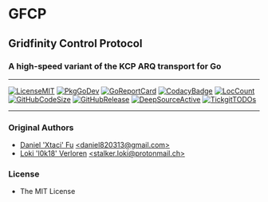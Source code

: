 # GFCP

## Gridfinity Control Protocol

### A high-speed variant of the KCP ARQ transport for Go

---

[![LicenseMIT](https://img.shields.io/badge/License-MIT-blue.svg)](https://github.com/gridfinity/gfcp/blob/master/LICENSE)
[![PkgGoDev](https://pkg.go.dev/badge/github.com/gridfinity/gfcp)](https://pkg.go.dev/github.com/gridfinity/gfcp)
[![GoReportCard](https://goreportcard.com/badge/github.com/gridfinity/gfcp)](https://goreportcard.com/report/github.com/gridfinity/gfcp)
[![CodacyBadge](https://api.codacy.com/project/badge/Grade/f777934d666b4a6a9672d89b404c4953)](https://app.codacy.com/gh/gridfinity/gfcp)
[![LocCount](https://img.shields.io/tokei/lines/github/gridfinity/gfcp.svg)](https://github.com/XAMPPRocky/tokei)
[![GitHubCodeSize](https://img.shields.io/github/languages/code-size/gridfinity/gfcp.svg)](https://github.com/gridfinity/gfcp)
[![GitHubRelease](https://img.shields.io/github/v/release/gridfinity/gfcp.svg)](https://github.com/gridfinity/gfcp/releases/)
[![DeepSourceActive](https://deepsource.io/gh/gridfinity/gfcp.svg/?label=active+issues)](https://deepsource.io/gh/gridfinity/gfcp/?ref=repository-badge)
[![TickgitTODOs](https://img.shields.io/endpoint?url=https://api.tickgit.com/badge?repo=github.com/gridfinity/gfcp)](https://www.tickgit.com/browse?repo=github.com/gridfinity/gfcp)

---

### Original Authors

- [Daniel 'Xtaci' Fu](https://github.com/xtaci)
  [\<daniel820313@gmail.com\>](mailto:imap@live.com)
- [Loki 'l0k18' Verloren](https://github.com/l0k18)
  [\<stalker.loki@protonmail.ch\>](mailto:stalker.loki@protonmail.ch)

### License

- The MIT License
